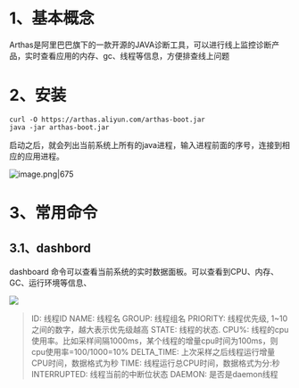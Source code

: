 # 1、基本概念
Arthas是阿里巴巴旗下的一款开源的JAVA诊断工具，可以进行线上监控诊断产品，实时查看应用的内存、gc、线程等信息，方便排查线上问题


# 2、安装

```shell
curl -O https://arthas.aliyun.com/arthas-boot.jar
java -jar arthas-boot.jar
```

启动之后，就会列出当前系统上所有的java进程，输入进程前面的序号，连接到相应的应用进程。

![image.png|675](https://yancey-note-img.oss-cn-beijing.aliyuncs.com/202403271031144.png)

# 3、常用命令

## 3.1、dashbord

dashboard 命令可以查看当前系统的实时数据面板。可以查看到CPU、内存、GC、运行环境等信息、

![](https://yancey-note-img.oss-cn-beijing.aliyuncs.com/202403271123268.png)

>ID: 线程ID 
>NAME: 线程名 
>GROUP: 线程组名 
>PRIORITY: 线程优先级, 1~10之间的数字，越大表示优先级越高 
>STATE: 线程的状态. 
>CPU%: 线程的cpu使用率。比如采样间隔1000ms，某个线程的增量cpu时间为100ms，则cpu使用率=100/1000=10% 
>DELTA_TIME: 上次采样之后线程运行增量CPU时间，数据格式为秒 
>TIME: 线程运行总CPU时间，数据格式为分:秒 
>INTERRUPTED: 线程当前的中断位状态 
>DAEMON: 是否是daemon线程